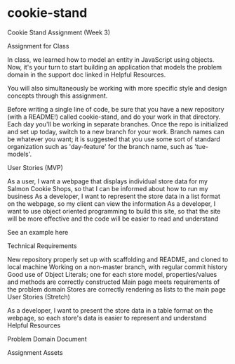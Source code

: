 # cookie-stand
Cookie Stand Assignment (Week 3)

Assignment for Class

In class, we learned how to model an entity in JavaScript using objects. Now, it's your turn to start building an application that models the problem domain in the support doc linked in Helpful Resources.

You will also simultaneously be working with more specific style and design concepts through this assignment.

Before writing a single line of code, be sure that you have a new repository (with a README!) called cookie-stand, and do your work in that directory. Each day you'll be working in separate branches. Once the repo is initialized and set up today, switch to a new branch for your work. Branch names can be whatever you want; it is suggested that you use some sort of standard organization such as 'day-feature' for the branch name, such as 'tue-models'.

User Stories (MVP)

As a user, I want a webpage that displays individual store data for my Salmon Cookie Shops, so that I can be informed about how to run my business
As a developer, I want to represent the store data in a list format on the webpage, so my client can view the information
As a developer, I want to use object oriented programming to build this site, so that the site will be more effective and the code will be easier to read and understand

See an example here

Technical Requirements

New repository properly set up with scaffolding and README, and cloned to local machine
Working on a non-master branch, with regular commit history
Good use of Object Literals; one for each store model, properties/values and methods are correctly constructed
Main page meets requirements of the problem domain
Stores are correctly rendering as lists to the main page
User Stories (Stretch)

As a developer, I want to present the store data in a table format on the webpage, so each store's data is easier to represent and understand
Helpful Resources

Problem Domain Document

Assignment Assets